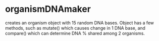 # organismDNAmaker
creates an organism object with 15 random DNA bases. Object has a few methods, such as mutate() which causes change in 1 DNA base,
and compare() which can determine DNA % shared among 2 organisms.
